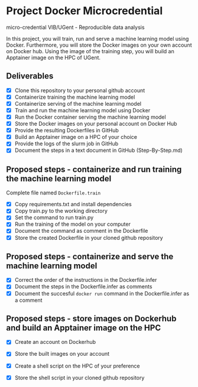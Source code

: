 # Project Docker Microcredential
micro-credential VIB/UGent - Reproducible data analysis

In this project, you will train, run and serve a machine learning model using Docker. Furthermore, you will store the Docker images on your own account on Docker hub. Using the image of the training step, you will build an Apptainer image on the HPC of UGent.

## Deliverables

- [X] Clone this repository to your personal github account
- [X] Containerize training the machine learning model
- [X] Containerize serving of the machine learning model
- [X] Train and run the machine learning model using Docker
- [X] Run the Docker container serving the machine learning model
- [X] Store the Docker images on your personal account on Docker Hub
- [X] Provide the resulting Dockerfiles in GitHub
- [X] Build an Apptainer image on a HPC of your choice
- [X] Provide the logs of the slurm job in GitHub
- [X] Document the steps in a text document in GitHub (Step-By-Step.md)

## Proposed steps - containerize and run training the machine learning model

Complete file named `Dockerfile.train`

- [X] Copy requirements.txt and install dependencies
- [X] Copy train.py to the working directory
- [X] Set the command to run train.py
- [X] Run the training of the model on your computer
- [X] Document the command as comment in the Dockerfile
- [X] Store the created Dockerfile in your cloned github repository

## Proposed steps - containerize and serve the machine learning model

- [X] Correct the order of the instructions in the Dockerfile.infer
- [X] Document the steps in the Dockerfile.infer as comments
- [X] Document the succesful `docker run` command in the Dockerfile.infer as a comment

## Proposed steps - store images on Dockerhub and build an Apptainer image on the HPC

- [X] Create an account on Dockerhub
- [X] Store the built images on your account
- [X] Create a shell script on the HPC of your preference
- [X] Store the shell script in your cloned github repository



